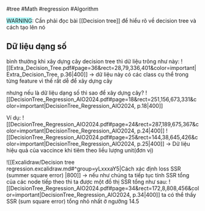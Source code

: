 #tree #Math #regression #Algorithm 

<span style="background:#b1ffff">WARNING</span>: Cần phải đọc bài [[Decision tree]] để hiểu rõ về decision tree và cách tạo lên nó

## Dữ liệu dạng số
bình thường khi xây dựng cây decision tree thì dữ liệu trông như này:
![[Extra_Decision_Tree.pdf#page=36&rect=28,79,336,401&color=important|Extra_Decision_Tree, p.36|400]]
-> dữ liệu này có các class cụ thể trong từng feature vì thế rất dễ để xây dựng cây

nhưng nếu là dữ liệu dạng số thì sao để xây dựng cây?
![[DecisionTree_Regression_AIO2024.pdf#page=18&rect=251,156,673,331&color=important|DecisionTree_Regression_AIO2024, p.18|400]]

Ví dụ:
![[DecisionTree_Regression_AIO2024.pdf#page=24&rect=287,189,675,367&color=important|DecisionTree_Regression_AIO2024, p.24|400]]
![[DecisionTree_Regression_AIO2024.pdf#page=25&rect=144,38,645,426&color=important|DecisionTree_Regression_AIO2024, p.25|400]]
-> Dữ liệu hiệu quả của vaccince khi tiêm theo liều lượng unit(đơn vị)

![[Excalidraw/Decision tree regression.excalidraw.md#^group=yLxxxaY5|Cách xác định loss SSR (summer square error) |800]]
-> nếu như chúng ta tiếp tục tính SSR tổng của các node tiếp theo thì ta được một đồ thị SSR tổng như sau:
![[DecisionTree_Regression_AIO2024.pdf#page=34&rect=172,8,808,456&color=important|DecisionTree_Regression_AIO2024, p.34|400]]
ta có thể thấy SSR (sum square error) tổng nhỏ nhất ở ngưỡng 14.5